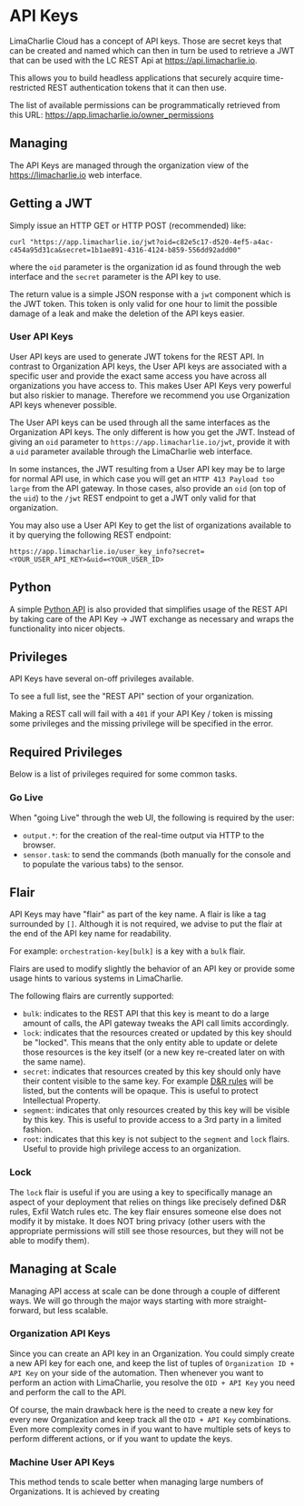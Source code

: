 # API Keys

LimaCharlie Cloud has a concept of API keys. Those are secret keys that can be created and named which can then in turn
be used to retrieve a JWT that can be used with the LC REST Api at https://api.limacharlie.io.

This allows you to build headless applications that securely acquire time-restricted REST authentication tokens that it
can then use.

The list of available permissions can be programmatically retrieved from this URL: https://app.limacharlie.io/owner_permissions

## Managing
The API Keys are managed through the organization view of the https://limacharlie.io web interface.

## Getting a JWT
Simply issue an HTTP GET or HTTP POST (recommended) like:
```
curl "https://app.limacharlie.io/jwt?oid=c82e5c17-d520-4ef5-a4ac-c454a95d31ca&secret=1b1ae891-4316-4124-b859-556dd92add00"
```
where the `oid` parameter is the organization id as found through the web interface and the `secret` parameter is the API
key to use.

The return value is a simple JSON response with a `jwt` component which is the JWT token. This token is only valid for one
hour to limit the possible damage of a leak and make the deletion of the API keys easier.

### User API Keys

User API keys are used to generate JWT tokens for the REST API. In contrast to Organization API keys, the User API keys are
associated with a specific user and provide the exact same access you have across all organizations you have access to.
This makes User API Keys very powerful but also riskier to manage. Therefore we recommend you use Organization API keys whenever possible.

The User API keys can be used through all the same interfaces as the Organization API keys. The only different is how you get
the JWT. Instead of giving an `oid` parameter to `https://app.limacharlie.io/jwt`, provide it with a `uid` parameter available through
the LimaCharlie web interface.

In some instances, the JWT resulting from a User API key may be to large for normal API use, in which case you will get an
`HTTP 413 Payload too large` from the API gateway. In those cases, also provide an `oid` (on top of the `uid`) to the `/jwt` REST
endpoint to get a JWT only valid for that organization.

You may also use a User API Key to get the list of organizations available to it by querying the following REST endpoint:

```
https://app.limacharlie.io/user_key_info?secret=<YOUR_USER_API_KEY>&uid=<YOUR_USER_ID>
```

## Python
A simple [Python API](https://github.com/refractionpoint/python-limacharlie/) is also
provided that simplifies usage of the REST API by taking care of the API Key -> JWT exchange
as necessary and wraps the functionality into nicer objects.

## Privileges
API Keys have several on-off privileges available.

To see a full list, see the "REST API" section of your organization.

Making a REST call will fail with a `401` if your API Key / token is missing
some privileges and the missing privilege will be specified in the error.

## Required Privileges
Below is a list of privileges required for some common tasks.

### Go Live
When "going Live" through the web UI, the following is required by the user:

* `output.*`: for the creation of the real-time output via HTTP to the browser.
* `sensor.task`: to send the commands (both manually for the console and to populate the various tabs) to the sensor.

## Flair
API Keys may have "flair" as part of the key name. A flair is like a tag surrounded by `[]`. Although it is not required, we
advise to put the flair at the end of the API key name for readability.

For example:
`orchestration-key[bulk]` is a key with a `bulk` flair.

Flairs are used to modify slightly the behavior of an API key or provide some usage hints to various systems in LimaCharlie.

The following flairs are currently supported:

* `bulk`: indicates to the REST API that this key is meant to do a large amount of calls, the API gateway tweaks the API call limits accordingly.
* `lock`: indicates that the resources created or updated by this key should be "locked". This means that the only entity able to update or delete those resources is the key itself (or a new key re-created later on with the same name).
* `secret`: indicates that resources created by this key should only have their content visible to the same key. For example [D&R rules](dr.md) will be listed, but the contents will be opaque. This is useful to protect Intellectual Property.
* `segment`: indicates that only resources created by this key will be visible by this key. This is useful to provide access to a 3rd party in a limited fashion.
* `root`: indicates that this key is not subject to the `segment` and `lock` flairs. Useful to provide high privilege access to an organization.

### Lock
The `lock` flair is useful if you are using a key to specifically manage an aspect of your deployment that relies on things like
precisely defined D&R rules, Exfil Watch rules etc. The key flair ensures someone else does not modify it by mistake.
It does NOT bring privacy (other users with the appropriate permissions will still see those resources, but they will not be able to modify them).

## Managing at Scale
Managing API access at scale can be done through a couple of different ways. We will go through the major ways starting with more straight-forward, but less scalable.

### Organization API Keys
Since you can create an API key in an Organization. You could simply create a new API key for each one, and keep the list of tuples of `Organization ID + API Key` on your side of the automation. Then whenever you want to perform an action with LimaCharlie, you resolve the `OID + API Key` you need and perform the call to the API.

Of course, the main drawback here is the need to create a new key for every new Organization and keep track all the `OID + API Key` combinations. Even more complexity comes in if you want to have multiple sets of keys to perform different actions, or if you want to update the keys.

### Machine User API Keys
This method tends to scale better when managing large numbers of Organizations. It is achieved by creating 